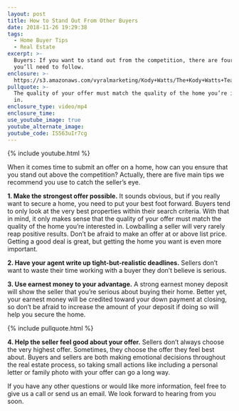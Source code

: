 ```yaml
---
layout: post
title: How to Stand Out From Other Buyers
date: 2018-11-26 19:29:38
tags:
  - Home Buyer Tips
  - Real Estate
excerpt: >-
  Buyers: If you want to stand out from the competition, there are four tips
  you’ll need to follow.
enclosure: >-
  https://s3.amazonaws.com/vyralmarketing/Kody+Watts/The+Kody+Watts+Team-+How+to+Stand+Out+From+Other+Buyers.mp4
pullquote: >-
  The quality of your offer must match the quality of the home you’re interested
  in.
enclosure_type: video/mp4
enclosure_time:
use_youtube_image: true
youtube_alternate_image:
youtube_code: IS563uIr7cg
---
```


{% include youtube.html %}

When it comes time to submit an offer on a home, how can you ensure that you stand out above the competition? Actually, there are five main tips we recommend you use to catch the seller’s eye.&nbsp;

**1. Make the strongest offer possible.** It sounds obvious, but if you really want to secure a home, you need to put your best foot forward. Buyers tend to only look at the very best properties within their search criteria. With that in mind, it only makes sense that the quality of your offer must match the quality of the home you’re interested in. Lowballing a seller will very rarely reap positive results. Don’t be afraid to make an offer at or above list price. Getting a good deal is great, but getting the home you want is even more important.&nbsp;

**2. Have your agent write up tight-but-realistic deadlines.** Sellers don’t want to waste their time working with a buyer they don’t believe is serious.&nbsp;

**3. Use earnest money to your advantage.** A strong earnest money deposit will show the seller that you’re serious about buying their home. Better yet, your earnest money will be credited toward your down payment at closing, so don’t be afraid to increase the amount of your deposit if doing so will help you secure the home.&nbsp;

{% include pullquote.html %}

**4. Help the seller feel good about your offer.** Sellers don’t always choose the very highest offer. Sometimes, they choose the offer they feel best about. Buyers and sellers are both making emotional decisions throughout the real estate process, so taking small actions like including a personal letter or family photo with your offer can go a long way.&nbsp;

If you have any other questions or would like more information, feel free to give us a call or send us an email. We look forward to hearing from you soon.